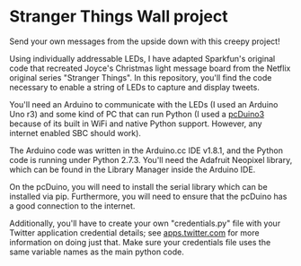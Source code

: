 Stranger Things Wall project
============================

Send your own messages from the upside down with this creepy project!

Using individually addressable LEDs, I have adapted Sparkfun's original code that
recreated Joyce's Christmas light message board from the Netflix original
series "Stranger Things". In this repository, you'll find the code necessary to
enable a string of LEDs to capture and display tweets.

You'll need an Arduino to communicate with the LEDs (I used an Arduino Uno r3) and some kind of PC that
can run Python (I used a [pcDuino3](https://www.sparkfun.com/products/12856)
because of its built in WiFi and native Python support. However, any internet enabled SBC should work).

The Arduino code was written in the Arduino.cc IDE v1.8.1, and the Python code
is running under Python 2.7.3. You'll need the Adafruit Neopixel library, which
can be found in the Library Manager inside the Arduino IDE.

On the pcDuino, you will need to install the serial library which can be installed via pip.
Furthermore, you will need to ensure that the pcDuino has a good connection to the internet.

Additionally, you'll have to create your own "credentials.py" file with your
Twitter application credential details; see
[apps.twitter.com](apps.twitter.com) for more information on doing just that.
Make sure your credentials file uses the same variable names as the main python code.